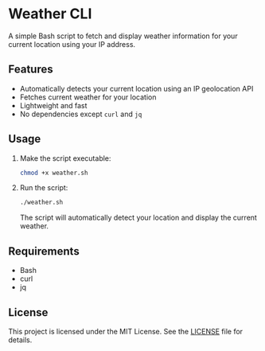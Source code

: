 # Weather CLI

A simple Bash script to fetch and display weather information for your current location using your IP address.

## Features
- Automatically detects your current location using an IP geolocation API
- Fetches current weather for your location
- Lightweight and fast
- No dependencies except `curl` and `jq`

## Usage

1. Make the script executable:
   ```bash
   chmod +x weather.sh
   ```
2. Run the script:
   ```bash
   ./weather.sh
   ```
   The script will automatically detect your location and display the current weather.

## Requirements
- Bash
- curl
- jq

## License
This project is licensed under the MIT License. See the [LICENSE](LICENSE) file for details.
